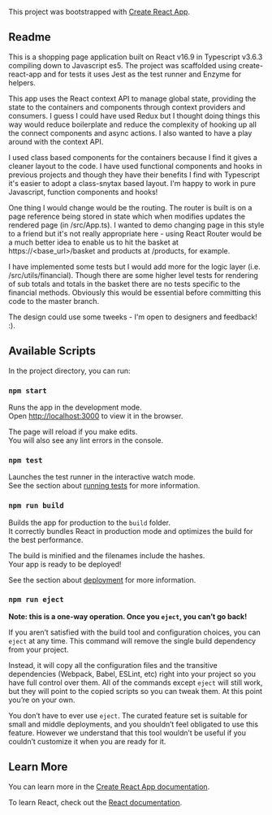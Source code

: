 This project was bootstrapped with [Create React App](https://github.com/facebook/create-react-app).

## Readme

This is a shopping page application built on React v16.9 in Typescript v3.6.3 compiling down to Javascript es5.
The project was scaffolded using create-react-app and for tests it uses Jest as the test runner and Enzyme for helpers. 

This app uses the React context API to manage global state, providing the state to the containers and components through
context providers and consumers. I guess I could have used Redux but I thought doing things this way would reduce boilerplate
and reduce the complexity of hooking up all the connect components and async actions. I also wanted to have a play around with
the context API.

I used class based components for the containers because I find it gives a cleaner layout to the code. I have used functional
components and hooks in previous projects and though they have their benefits I find with Typescript it's easier to adopt a 
class-snytax based layout. I'm happy to work in pure Javascript, function components and hooks!

One thing I would change would be the routing. The router is built is on a page reference being stored in state which
when modifies updates the rendered page (in /src/App.ts). I wanted to demo changing page in this style to a friend
but it's not really appropriate here - using React Router would be a much better idea to enable us to hit the basket at
https://<base_url>/basket and products at /products, for example.

I have implemented some tests but I would add more for the logic layer (i.e. /src/utils/financial). Though there are some
higher level tests for rendering of sub totals and totals in the basket there are no tests specific to the financial methods. 
Obviously this would be essential before committing this code to the master branch.

The design could use some tweeks - I'm open to designers and feedback! :).

## Available Scripts

In the project directory, you can run:

### `npm start`

Runs the app in the development mode.<br>
Open [http://localhost:3000](http://localhost:3000) to view it in the browser.

The page will reload if you make edits.<br>
You will also see any lint errors in the console.

### `npm test`

Launches the test runner in the interactive watch mode.<br>
See the section about [running tests](https://facebook.github.io/create-react-app/docs/running-tests) for more information.

### `npm run build`

Builds the app for production to the `build` folder.<br>
It correctly bundles React in production mode and optimizes the build for the best performance.

The build is minified and the filenames include the hashes.<br>
Your app is ready to be deployed!

See the section about [deployment](https://facebook.github.io/create-react-app/docs/deployment) for more information.

### `npm run eject`

**Note: this is a one-way operation. Once you `eject`, you can’t go back!**

If you aren’t satisfied with the build tool and configuration choices, you can `eject` at any time. This command will remove the single build dependency from your project.

Instead, it will copy all the configuration files and the transitive dependencies (Webpack, Babel, ESLint, etc) right into your project so you have full control over them. All of the commands except `eject` will still work, but they will point to the copied scripts so you can tweak them. At this point you’re on your own.

You don’t have to ever use `eject`. The curated feature set is suitable for small and middle deployments, and you shouldn’t feel obligated to use this feature. However we understand that this tool wouldn’t be useful if you couldn’t customize it when you are ready for it.

## Learn More

You can learn more in the [Create React App documentation](https://facebook.github.io/create-react-app/docs/getting-started).

To learn React, check out the [React documentation](https://reactjs.org/).
